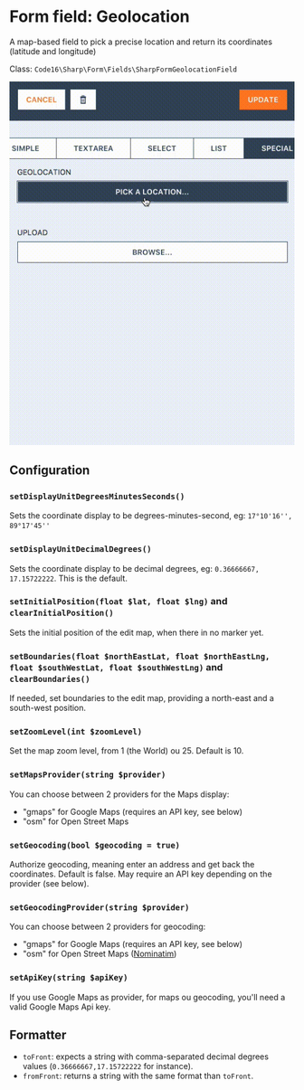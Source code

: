 # Form field: Geolocation

A map-based field to pick a precise location and return its coordinates (latitude and longitude)

Class: `Code16\Sharp\Form\Fields\SharpFormGeolocationField`

![Example](geolocation.gif)

## Configuration

### `setDisplayUnitDegreesMinutesSeconds()`

Sets the coordinate display to be degrees-minutes-second, eg: `17°10'16'', 89°17'45''`

### `setDisplayUnitDecimalDegrees()`

Sets the coordinate display to be decimal degrees, eg: 
`0.36666667, 17.15722222`. 
This is the default.

### `setInitialPosition(float $lat, float $lng)` and `clearInitialPosition()`

Sets the initial position of the edit map, when there in no marker yet.

### `setBoundaries(float $northEastLat, float $northEastLng, float $southWestLat, float $southWestLng)` and `clearBoundaries()`

If needed, set boundaries to the edit map, providing a north-east and a south-west position.

### `setZoomLevel(int $zoomLevel)`

Set the map zoom level, from 1 (the World) ou 25. Default is 10.

### `setMapsProvider(string $provider)`

You can choose between 2 providers for the Maps display:
- "gmaps" for Google Maps (requires an API key, see below)
- "osm" for Open Street Maps

### `setGeocoding(bool $geocoding = true)`

Authorize geocoding, meaning enter an address and get back the coordinates.
Default is false. May require an API key depending on the provider (see below).

### `setGeocodingProvider(string $provider)`

You can choose between 2 providers for geocoding:
- "gmaps" for Google Maps (requires an API key, see below)
- "osm" for Open Street Maps ([Nominatim](https://nominatim.openstreetmap.org))

### `setApiKey(string $apiKey)`

If you use Google Maps as provider, for maps ou geocoding, you'll need a valid Google Maps Api key.


## Formatter

- `toFront`: expects a string with comma-separated decimal degrees  values (`0.36666667,17.15722222` for instance).
- `fromFront`: returns a string with the same format than `toFront`.